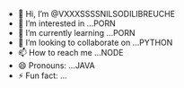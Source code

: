 - 👋 Hi, I’m @VXXXSSSSNILSODILIBREUCHE
- 👀 I’m interested in ...PORN
- 🌱 I’m currently learning ...PORN
- 💞️ I’m looking to collaborate on ...PYTHON
- 📫 How to reach me ...NODE
- 😄 Pronouns: ...JAVA
- ⚡ Fun fact: ...

<!---
VXXXSSSSNILSODILIBREUCHE/VXXXSSSSNILSODILIBREUCHE is a ✨ special ✨ repository because its `README.md` (this file) appears on your GitHub profile.
You can click the Preview link to take a look at your changes.
--->
